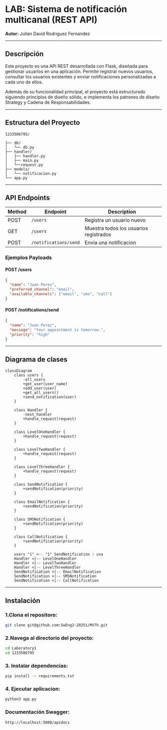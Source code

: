 #  LAB: Sistema de notificación multicanal (REST API)

**Autor:** Julian David Rodriguez Fernandez

---

##  Descripción

Este proyecto es una API REST desarrollada con Flask, diseñada para gestionar usuarios en una aplicación. Permite registrar nuevos usuarios, consultar los usuarios existentes y enviar notificaciones personalizadas a cada uno de ellos.

Además de su funcionalidad principal, el proyecto está estructurado siguiendo principios de diseño sólido, e implementa los patrones de diseño Strategy y Cadena de Responsabilidades.

---

##  Estructura del Proyecto

```
1233506795/

├── db/
│   └── db.py
├── handler/
│   ├── handler.py
│   ├── main.py
│   └──request.py
├── models/
│   └── notificacion.py
└── app.py      
```

---

## API Endpoints

| Method | Endpoint              | Description                                      |
|--------|-----------------------|--------------------------------------------------|
| POST   | `/users`              | Registra un usuario nuevo                        |
| GET    | `/users`              | Muestra todos los usuarios registrados           |
| POST   | `/notifications/send` | Envia una notificacion                           |


### Ejemplos Payloads
 
#### POST /users

```json
{
  "name": "Juan Perez",
  "preferred_channel": "email",
  "available_channels": ["email", "sms", "call"]
}
```

#### POST /notifications/send

```json
{
  "name": "Juan Perez",
  "message": "Your appointment is tomorrow.",
  "priority": "high"
}
```

---

## Diagrama de clases
```mermaid
classDiagram
    class users {
        -all_users
        +get_user(user_name)
        +add_user(user)
        +get_all_users()
        +send_notification(user)
    }

    class Handler {
        -next_handler
        +handle_request(request)
    }
    
    class LevelOneHandler {
        +handle_request(request)
    }
    
    class LevelTwoHandler {
        +handle_request(request)
    }
    
    class LevelThreeHandler {
        +handle_request(request)
    }

    class SendNotification {
        +sendNotification(priority)
    }
    
    class EmailNotification {
        +sendNotification(priority)
    }
    
    class SMSNotification {
        +sendNotification(priority)
    }
    
    class CallNotification {
        +sendNotification(priority)
    }
    
    users "1" <-- "1" SendNotification : usa
    Handler <|-- LevelOneHandler
    Handler <|-- LevelTwoHandler
    Handler <|-- LevelThreeHandler
    SendNotification <|-- EmailNotification
    SendNotification <|-- SMSNotification
    SendNotification <|-- CallNotification
```

---

## Instalación

### 1.Clona el repositoro:

  ```bash
  git clone git@github.com:SwEng2-2025i/MV7h.git
  ```

### 2.Navega al directorio del proyecto:

  ```bash
  cd Laboratory1
  cd 1233506795
  ```

### 3. Instalar dependencias:

```bash
pip install -r requirements.txt
```

### 4. Ejecutar aplicacion: 

```bash
python3 app.py
```

### Documentación Swagger: 

``` bash
http://localhost:5000/apidocs
```

